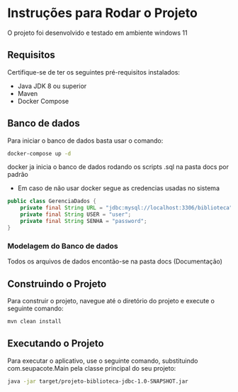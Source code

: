 # Instruções para Rodar o Projeto

O projeto foi desenvolvido e testado em ambiente windows 11

## Requisitos

Certifique-se de ter os seguintes pré-requisitos instalados:

- Java JDK 8 ou superior
- Maven
- Docker Compose

## Banco de dados

Para iniciar o banco de dados basta usar o comando:

```bash
docker-compose up -d
```

docker ja inicia o banco de dados rodando os scripts .sql na pasta docs por padrão

- Em caso de não usar docker segue as credencias usadas no sistema
```java
public class GerenciaDados {
    private final String URL = "jdbc:mysql://localhost:3306/biblioteca";
    private final String USER = "user";
    private final String SENHA = "password";
}
```

###  Modelagem do Banco de dados

Todos os arquivos de dados encontão-se na pasta docs (Documentação)


## Construindo o Projeto

Para construir o projeto, navegue até o diretório do projeto e execute o seguinte comando:

```bash
mvn clean install
```

## Executando o Projeto
Para executar o aplicativo, use o seguinte comando, substituindo com.seupacote.Main pela classe principal do seu projeto:

```bash
java -jar target/projeto-biblioteca-jdbc-1.0-SNAPSHOT.jar

```

